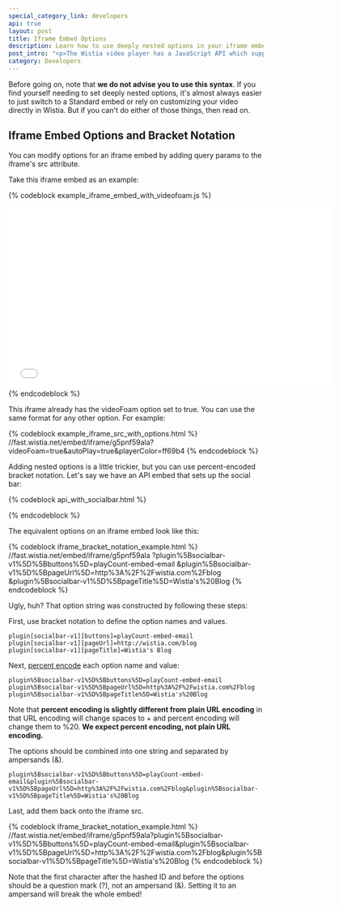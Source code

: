 ```yaml
---
special_category_link: developers
api: true
layout: post
title: Iframe Embed Options
description: Learn how to use deeply nested options in your iframe embeds.
post_intro: "<p>The Wistia video player has a JavaScript API which supports a number of ways to interact with and control the video player. It uses the same interface for both Flash and HTML5 versions of the player, and provides convenience functions to accomplish common goals.</p>"
category: Developers
---
```


Before going on, note that <strong>we do not advise you to use this
syntax</strong>. If you find yourself needing to set deeply nested options,
it's almost always easier to just switch to a Standard embed or rely on customizing
your video directly in Wistia. But if you can't do either of those things, then
read on.

## Iframe Embed Options and Bracket Notation

You can modify options for an iframe embed by adding query params to the
iframe's src attribute.

Take this iframe embed as an example:

{% codeblock example_iframe_embed_with_videofoam.js %}
<iframe src="//fast.wistia.net/embed/iframe/g5pnf59ala?videoFoam=true"
allowtransparency="true" frameborder="0" scrolling="no" class="wistia_embed"
name="wistia_embed" allowfullscreen mozallowfullscreen webkitallowfullscreen
oallowfullscreen msallowfullscreen width="640" height="360"></iframe>
<script src="//fast.wistia.net/assets/external/iframe-api-v1.js"></script>
{% endcodeblock %}

This iframe already has the videoFoam option set to true. You can use the same
format for any other option. For example:

{% codeblock example_iframe_src_with_options.html %}
//fast.wistia.net/embed/iframe/g5pnf59ala?videoFoam=true&autoPlay=true&playerColor=ff69b4
{% endcodeblock %}

Adding nested options is a little trickier, but you can use percent-encoded
bracket notation. Let's say we have an API embed that sets up the social bar:

{% codeblock api_with_socialbar.html %}
<script>
  wistiaEmbed = Wistia.embed("g5pnf59ala", {
    plugin: {
      "socialbar-v1": {
        buttons: "playCount-embed-email",
        pageUrl: "http://wistia.com/blog",
        pageTitle: "Wistia's Blog"
      }
    }
  });
</script>
{% endcodeblock %}

The equivalent options on an iframe embed look like this:

{% codeblock iframe_bracket_notation_example.html %}
//fast.wistia.net/embed/iframe/g5pnf59ala
?plugin%5Bsocialbar-v1%5D%5Bbuttons%5D=playCount-embed-email
&plugin%5Bsocialbar-v1%5D%5BpageUrl%5D=http%3A%2F%2Fwistia.com%2Fblog
&plugin%5Bsocialbar-v1%5D%5BpageTitle%5D=Wistia's%20Blog
{% endcodeblock %}

Ugly, huh? That option string was constructed by following these steps:

First, use bracket notation to define the option names and values.

    plugin[socialbar-v1][buttons]=playCount-embed-email
    plugin[socialbar-v1][pageUrl]=http://wistia.com/blog
    plugin[socialbar-v1][pageTitle]=Wistia's Blog

Next, [percent encode](http://en.wikipedia.org/wiki/Percent-encoding) each
option name and value:

    plugin%5Bsocialbar-v1%5D%5Bbuttons%5D=playCount-embed-email
    plugin%5Bsocialbar-v1%5D%5BpageUrl%5D=http%3A%2F%2Fwistia.com%2Fblog
    plugin%5Bsocialbar-v1%5D%5BpageTitle%5D=Wistia's%20Blog

Note that <strong>percent encoding is slightly different from plain URL
encoding</strong> in that URL encoding will change spaces to + and percent
encoding will change them to %20. <strong>We expect percent encoding, not plain
URL encoding.</strong>

The options should be combined into one string and separated by
ampersands (&amp;).

    plugin%5Bsocialbar-v1%5D%5Bbuttons%5D=playCount-embed-email&plugin%5Bsocialbar-v1%5D%5BpageUrl%5D=http%3A%2F%2Fwistia.com%2Fblog&plugin%5Bsocialbar-v1%5D%5BpageTitle%5D=Wistia's%20Blog

Last, add them back onto the iframe src.

{% codeblock iframe_bracket_notation_example.html %}
//fast.wistia.net/embed/iframe/g5pnf59ala?plugin%5Bsocialbar-v1%5D%5Bbuttons%5D=playCount-embed-email&plugin%5Bsocialbar-v1%5D%5BpageUrl%5D=http%3A%2F%2Fwistia.com%2Fblog&plugin%5Bsocialbar-v1%5D%5BpageTitle%5D=Wistia's%20Blog
{% endcodeblock %}

Note that the first character after the hashed ID and before the options
should be a question mark (?), not an ampersand (&amp;). Setting it to an
ampersand will break the whole embed!

